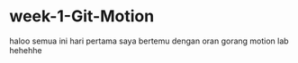 # week-1-Git-Motion
haloo semua ini hari pertama saya bertemu dengan oran gorang motion lab hehehhe
